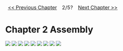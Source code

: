 <table>
    <thead>
        <td>
            <a href="./01. Storage.md"><< Previous Chapter</a>
        </td>
        <td>
            2/5?
        </td>
        <td>
            <a href="">Next Chapter >></a>
        </td>
    </thead>
</table>

<h1>
  <span>Chapter 2</span>
  <span>Assembly</span>
</h1>

<img src="./Imgs/0001.jpg">
<img src="./Imgs/0002.jpg">
<img src="./Imgs/0003.jpg">
<img src="./Imgs/0004.jpg">
<img src="./Imgs/0005.jpg">
<img src="./Imgs/0086.jpg">
<img src="./Imgs/0087.jpg">
<img src="./Imgs/0088.jpg">
<img src="./Imgs/0089.jpg">